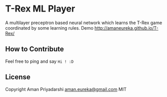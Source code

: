 # T-Rex ML Player

A multilayer preceptron based neural network which learns the T-Rex game coordinated by some learning rules. Demo http://amaneureka.github.io/T-Rex/

## How to Contribute
Feel free to ping and say `Hi ! :D`

## License
Copyright Aman Priyadarshi <aman.eureka@gmail.com>
MIT